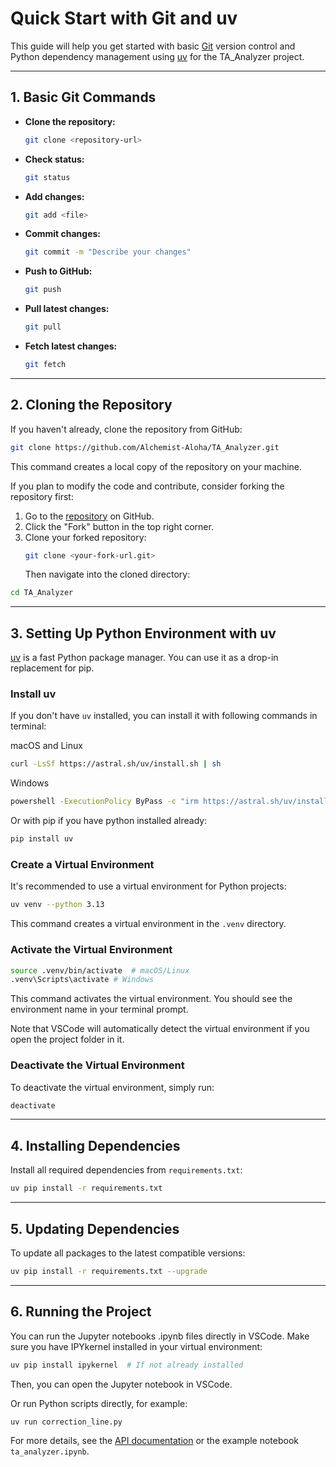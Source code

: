# Quick Start with Git and uv

This guide will help you get started with basic [Git](https://git-scm.com/) version control and Python dependency management using [uv](https://github.com/astral-sh/uv) for the TA_Analyzer project.

---

## 1. Basic Git Commands

- **Clone the repository:**

  ```sh
  git clone <repository-url>
  ```

- **Check status:**

  ```sh
  git status
  ```

- **Add changes:**

  ```sh
  git add <file>
  ```

- **Commit changes:**

  ```sh
  git commit -m "Describe your changes"
  ```

- **Push to GitHub:**

  ```sh
  git push
  ```

- **Pull latest changes:**

  ```sh
  git pull
  ```

- **Fetch latest changes:**
  ```sh
  git fetch
  ```

---

## 2. Cloning the Repository

If you haven't already, clone the repository from GitHub:

```sh
git clone https://github.com/Alchemist-Aloha/TA_Analyzer.git
```

This command creates a local copy of the repository on your machine.

If you plan to modify the code and contribute, consider forking the repository first:

1. Go to the [repository](https://github.com/Alchemist-Aloha/TA_Analyzer) on GitHub.
2. Click the "Fork" button in the top right corner.
3. Clone your forked repository:
   ```sh
   git clone <your-fork-url.git>
   ```
   Then navigate into the cloned directory:

```sh
cd TA_Analyzer
```

---

## 3. Setting Up Python Environment with uv

[uv](https://github.com/astral-sh/uv) is a fast Python package manager. You can use it as a drop-in replacement for pip.

### Install uv

If you don't have `uv` installed, you can install it with following commands in terminal:

macOS and Linux

```sh
curl -LsSf https://astral.sh/uv/install.sh | sh
```

Windows

```sh
powershell -ExecutionPolicy ByPass -c "irm https://astral.sh/uv/install.ps1 | iex"
```

Or with pip if you have python installed already:

```sh
pip install uv
```

### Create a Virtual Environment

It's recommended to use a virtual environment for Python projects:

```sh
uv venv --python 3.13
```

This command creates a virtual environment in the `.venv` directory.

### Activate the Virtual Environment

```sh
source .venv/bin/activate  # macOS/Linux
.venv\Scripts\activate # Windows
```

This command activates the virtual environment. You should see the environment name in your terminal prompt.

Note that VSCode will automatically detect the virtual environment if you open the project folder in it.

### Deactivate the Virtual Environment

To deactivate the virtual environment, simply run:

```sh
deactivate
```

---

## 4. Installing Dependencies

Install all required dependencies from `requirements.txt`:

```sh
uv pip install -r requirements.txt
```

---

## 5. Updating Dependencies

To update all packages to the latest compatible versions:

```sh
uv pip install -r requirements.txt --upgrade
```

---

## 6. Running the Project

You can run the Jupyter notebooks .ipynb files directly in VSCode. Make sure you have IPYkernel installed in your virtual environment:

```sh
uv pip install ipykernel  # If not already installed
```

Then, you can open the Jupyter notebook in VSCode.

Or run Python scripts directly, for example:

```sh
uv run correction_line.py
```

For more details, see the [API documentation](https://alchemist-aloha.github.io/TA_Analyzer/) or the example notebook `ta_analyzer.ipynb`.

